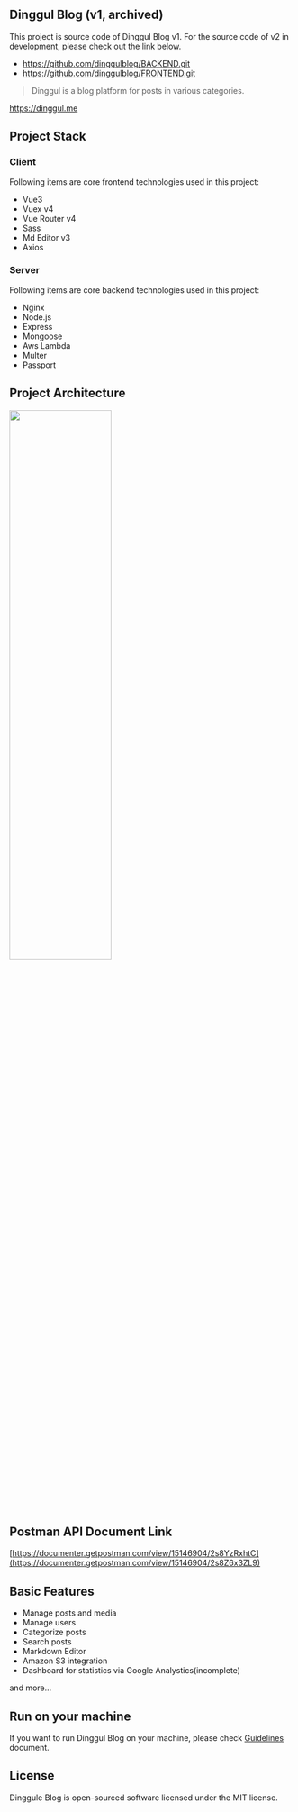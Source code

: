 ## Dinggul Blog (v1, archived)
This project is source code of Dinggul Blog v1. For the source code of v2 in development, please check out the link below.
* <https://github.com/dinggulblog/BACKEND.git>
* <https://github.com/dinggulblog/FRONTEND.git>

> Dinggul is a blog platform for posts in various categories.

<https://dinggul.me>

## Project Stack
### Client
Following items are core frontend technologies used in this project:
+ Vue3
+ Vuex v4
+ Vue Router v4
+ Sass
+ Md Editor v3
+ Axios

### Server
Following items are core backend technologies used in this project:
+ Nginx
+ Node.js
+ Express
+ Mongoose
+ Aws Lambda
+ Multer
+ Passport

## Project Architecture
<img src="https://user-images.githubusercontent.com/56054637/230785846-035d41a7-fedd-4f46-846b-2937bb65a380.png" width="60%" height="50%">

## Postman API Document Link
[https://documenter.getpostman.com/view/15146904/2s8YzRxhtC](https://documenter.getpostman.com/view/15146904/2s8Z6x3ZL9)

## Basic Features
+ Manage posts and media
+ Manage users
+ Categorize posts
+ Search posts
+ Markdown Editor
+ Amazon S3 integration
+ Dashboard for statistics via Google Analystics(incomplete)

and more...

## Run on your machine
If you want to run Dinggul Blog on your machine, please check [Guidelines](https://github.com/dinggulblog/Dinggul/blob/master/GUIDELINE.md) document.

## License
Dinggule Blog is open-sourced software licensed under the MIT license.
